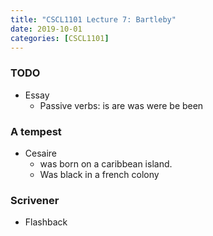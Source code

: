 ```yaml
---
title: "CSCL1101 Lecture 7: Bartleby"
date: 2019-10-01
categories: [CSCL1101]
---
```


### TODO

- Essay 
    - Passive verbs: is are was were be been

### A tempest

- Cesaire 
    - was born on a caribbean island. 
    - Was black in a french colony

### Scrivener

- Flashback